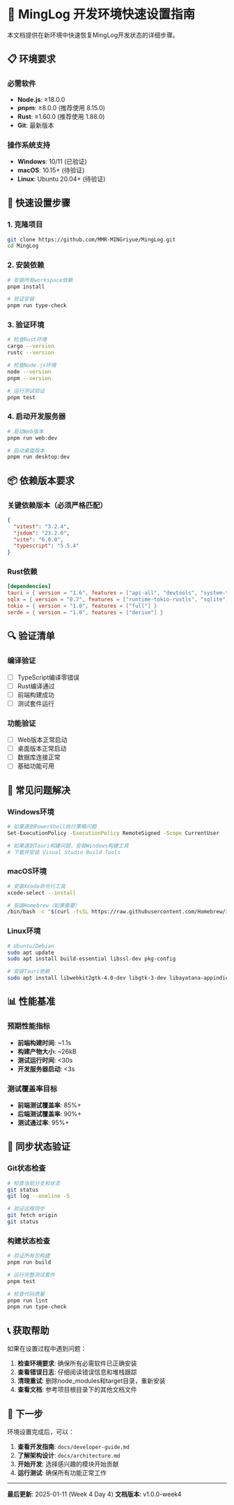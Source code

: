 # 🚀 MingLog 开发环境快速设置指南

本文档提供在新环境中快速恢复MingLog开发状态的详细步骤。

## 📋 环境要求

### 必需软件
- **Node.js**: ≥18.0.0
- **pnpm**: ≥8.0.0 (推荐使用 8.15.0)
- **Rust**: ≥1.60.0 (推荐使用 1.88.0)
- **Git**: 最新版本

### 操作系统支持
- **Windows**: 10/11 (已验证)
- **macOS**: 10.15+ (待验证)
- **Linux**: Ubuntu 20.04+ (待验证)

## 🔧 快速设置步骤

### 1. 克隆项目
```bash
git clone https://github.com/MMR-MINGriyue/MingLog.git
cd MingLog
```

### 2. 安装依赖
```bash
# 安装所有workspace依赖
pnpm install

# 验证安装
pnpm run type-check
```

### 3. 验证环境
```bash
# 检查Rust环境
cargo --version
rustc --version

# 检查Node.js环境
node --version
pnpm --version

# 运行测试验证
pnpm test
```

### 4. 启动开发服务器
```bash
# 启动Web版本
pnpm run web:dev

# 启动桌面版本
pnpm run desktop:dev
```

## 📦 依赖版本要求

### 关键依赖版本（必须严格匹配）
```json
{
  "vitest": "3.2.4",
  "jsdom": "23.2.0", 
  "vite": "6.0.0",
  "typescript": "5.5.4"
}
```

### Rust依赖
```toml
[dependencies]
tauri = { version = "1.6", features = ["api-all", "devtools", "system-tray"] }
sqlx = { version = "0.7", features = ["runtime-tokio-rustls", "sqlite"] }
tokio = { version = "1.0", features = ["full"] }
serde = { version = "1.0", features = ["derive"] }
```

## 🔍 验证清单

### 编译验证
- [ ] TypeScript编译零错误
- [ ] Rust编译通过
- [ ] 前端构建成功
- [ ] 测试套件运行

### 功能验证
- [ ] Web版本正常启动
- [ ] 桌面版本正常启动
- [ ] 数据库连接正常
- [ ] 基础功能可用

## 🚨 常见问题解决

### Windows环境
```bash
# 如果遇到PowerShell执行策略问题
Set-ExecutionPolicy -ExecutionPolicy RemoteSigned -Scope CurrentUser

# 如果遇到Tauri构建问题，安装Windows构建工具
# 下载并安装 Visual Studio Build Tools
```

### macOS环境
```bash
# 安装Xcode命令行工具
xcode-select --install

# 安装Homebrew（如果需要）
/bin/bash -c "$(curl -fsSL https://raw.githubusercontent.com/Homebrew/install/HEAD/install.sh)"
```

### Linux环境
```bash
# Ubuntu/Debian
sudo apt update
sudo apt install build-essential libssl-dev pkg-config

# 安装Tauri依赖
sudo apt install libwebkit2gtk-4.0-dev libgtk-3-dev libayatana-appindicator3-dev
```

## 📊 性能基准

### 预期性能指标
- **前端构建时间**: ~1.1s
- **构建产物大小**: ~26kB
- **测试运行时间**: <30s
- **开发服务器启动**: <3s

### 测试覆盖率目标
- **前端测试覆盖率**: 85%+
- **后端测试覆盖率**: 90%+
- **测试通过率**: 95%+

## 🔄 同步状态验证

### Git状态检查
```bash
# 检查当前分支和状态
git status
git log --oneline -5

# 验证远程同步
git fetch origin
git status
```

### 构建状态检查
```bash
# 验证所有包构建
pnpm run build

# 运行完整测试套件
pnpm test

# 检查代码质量
pnpm run lint
pnpm run type-check
```

## 📞 获取帮助

如果在设置过程中遇到问题：

1. **检查环境要求**: 确保所有必需软件已正确安装
2. **查看错误日志**: 仔细阅读错误信息和堆栈跟踪
3. **清理重试**: 删除node_modules和target目录，重新安装
4. **查看文档**: 参考项目根目录下的其他文档文件

## 🎯 下一步

环境设置完成后，可以：

1. **查看开发指南**: `docs/developer-guide.md`
2. **了解架构设计**: `docs/architecture.md`
3. **开始开发**: 选择感兴趣的模块开始贡献
4. **运行测试**: 确保所有功能正常工作

---

**最后更新**: 2025-01-11 (Week 4 Day 4)
**文档版本**: v1.0.0-week4
